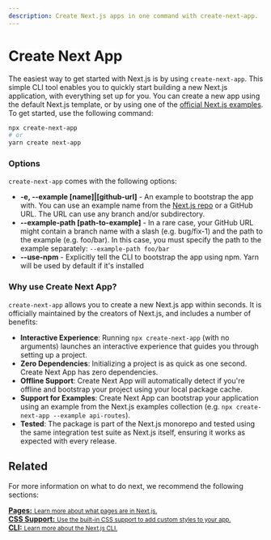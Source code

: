 ```yaml
---
description: Create Next.js apps in one command with create-next-app.
---
```


# Create Next App

The easiest way to get started with Next.js is by using `create-next-app`. This simple CLI tool enables you to quickly start building a new Next.js application, with everything set up for you. You can create a new app using the default Next.js template, or by using one of the [official Next.js examples](https://github.com/last.js/next.js/tree/canary/examples). To get started, use the following command:

```bash
npx create-next-app
# or
yarn create next-app
```

### Options

`create-next-app` comes with the following options:

- **-e, --example [name]|[github-url]** - An example to bootstrap the app with. You can use an example name from the [Next.js repo](https://github.com/last.js/next.js/tree/master/examples) or a GitHub URL. The URL can use any branch and/or subdirectory.
- **--example-path [path-to-example]** - In a rare case, your GitHub URL might contain a branch name with a slash (e.g. bug/fix-1) and the path to the example (e.g. foo/bar). In this case, you must specify the path to the example separately: `--example-path foo/bar`
- **--use-npm** - Explicitly tell the CLI to bootstrap the app using npm. Yarn will be used by default if it's installed

### Why use Create Next App?

`create-next-app` allows you to create a new Next.js app within seconds. It is officially maintained by the creators of Next.js, and includes a number of benefits:

- **Interactive Experience**: Running `npx create-next-app` (with no arguments) launches an interactive experience that guides you through setting up a project.
- **Zero Dependencies**: Initializing a project is as quick as one second. Create Next App has zero dependencies.
- **Offline Support**: Create Next App will automatically detect if you're offline and bootstrap your project using your local package cache.
- **Support for Examples**: Create Next App can bootstrap your application using an example from the Next.js examples collection (e.g. `npx create-next-app --example api-routes`).
- **Tested**: The package is part of the Next.js monorepo and tested using the same integration test suite as Next.js itself, ensuring it works as expected with every release.

## Related

For more information on what to do next, we recommend the following sections:

<div class="card">
  <a href="/docs/basic-features/pages.md">
    <b>Pages:</b>
    <small>Learn more about what pages are in Next.js.</small>
  </a>
</div>

<div class="card">
  <a href="/docs/basic-features/built-in-css-support.md">
    <b>CSS Support:</b>
    <small>Use the built-in CSS support to add custom styles to your app.</small>
  </a>
</div>

<div class="card">
  <a href="/docs/api-reference/cli.md">
    <b>CLI:</b>
    <small>Learn more about the Next.js CLI.</small>
  </a>
</div>
